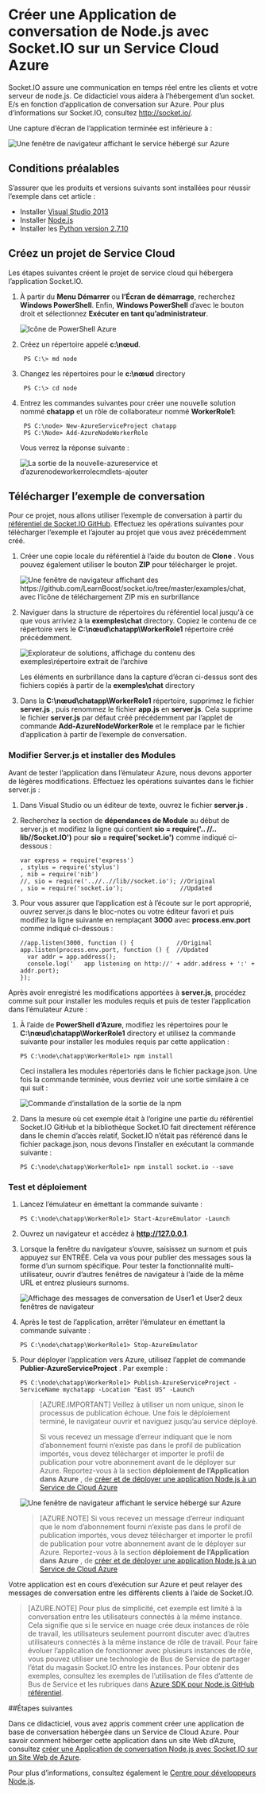 <properties 
    pageTitle="Application de Node.js à l’aide de Socket.io | Microsoft Azure" 
    description="Découvrez comment utiliser socket.io dans une application node.js hébergée sur Azure." 
    services="cloud-services" 
    documentationCenter="nodejs" 
    authors="rmcmurray" 
    manager="wpickett" 
    editor=""/>

<tags 
    ms.service="cloud-services" 
    ms.workload="tbd" 
    ms.tgt_pltfrm="na" 
    ms.devlang="nodejs" 
    ms.topic="article" 
    ms.date="08/11/2016" 
    ms.author="robmcm"/>

# <a name="build-a-nodejs-chat-application-with-socketio-on-an-azure-cloud-service"></a>Créer une Application de conversation de Node.js avec Socket.IO sur un Service Cloud Azure

Socket.IO assure une communication en temps réel entre les clients et votre serveur de node.js. Ce didacticiel vous aidera à l’hébergement d’un socket. E/s en fonction d’application de conversation sur Azure. Pour plus d’informations sur Socket.IO, consultez <http://socket.io/>.

Une capture d’écran de l’application terminée est inférieure à :

![Une fenêtre de navigateur affichant le service hébergé sur Azure][completed-app]  

## <a name="prerequisites"></a>Conditions préalables

S’assurer que les produits et versions suivants sont installées pour réussir l’exemple dans cet article :

* Installer [Visual Studio 2013](https://www.visualstudio.com/en-us/downloads/download-visual-studio-vs.aspx)
* Installer [Node.js](https://nodejs.org/download/)
* Installer les [Python version 2.7.10](https://www.python.org/)

## <a name="create-a-cloud-service-project"></a>Créez un projet de Service Cloud

Les étapes suivantes créent le projet de service cloud qui hébergera l’application Socket.IO.

1. À partir du **Menu Démarrer** ou **l’Écran de démarrage**, recherchez **Windows PowerShell**. Enfin, **Windows PowerShell** d’avec le bouton droit et sélectionnez **Exécuter en tant qu’administrateur**.

    ![Icône de PowerShell Azure][powershell-menu]

2. Créez un répertoire appelé **c:\\nœud**. 
 
        PS C:\> md node

3. Changez les répertoires pour le **c:\\nœud** directory
 
        PS C:\> cd node

4. Entrez les commandes suivantes pour créer une nouvelle solution nommé **chatapp** et un rôle de collaborateur nommé **WorkerRole1**:

        PS C:\node> New-AzureServiceProject chatapp
        PS C:\Node> Add-AzureNodeWorkerRole

    Vous verrez la réponse suivante :

    ![La sortie de la nouvelle-azureservice et d’azurenodeworkerrolecmdlets-ajouter](./media/cloud-services-nodejs-chat-app-socketio/socketio-1.png)

## <a name="download-the-chat-example"></a>Télécharger l’exemple de conversation

Pour ce projet, nous allons utiliser l’exemple de conversation à partir du [référentiel de Socket.IO GitHub]. Effectuez les opérations suivantes pour télécharger l’exemple et l’ajouter au projet que vous avez précédemment créé.

1.  Créer une copie locale du référentiel à l’aide du bouton de **Clone** . Vous pouvez également utiliser le bouton **ZIP** pour télécharger le projet.

    ![Une fenêtre de navigateur affichant des https://github.com/LearnBoost/socket.io/tree/master/examples/chat, avec l’icône de téléchargement ZIP mis en surbrillance][chat-example-view]

3.  Naviguer dans la structure de répertoires du référentiel local jusqu'à ce que vous arriviez à la **exemples\\chat** directory. Copiez le contenu de ce répertoire vers le **C:\\nœud\\chatapp\\WorkerRole1** répertoire créé précédemment.

    ![Explorateur de solutions, affichage du contenu des exemples\\répertoire extrait de l’archive][chat-contents]

    Les éléments en surbrillance dans la capture d’écran ci-dessus sont des fichiers copiés à partir de la **exemples\\chat** directory

4.  Dans la **C:\\nœud\\chatapp\\WorkerRole1** répertoire, supprimez le fichier **server.js** , puis renommez le fichier **app.js** en **server.js**. Cela supprime le fichier **server.js** par défaut créé précédemment par l’applet de commande **Add-AzureNodeWorkerRole** et le remplace par le fichier d’application à partir de l’exemple de conversation.

### <a name="modify-serverjs-and-install-modules"></a>Modifier Server.js et installer des Modules

Avant de tester l’application dans l’émulateur Azure, nous devons apporter de légères modifications. Effectuez les opérations suivantes dans le fichier server.js :

1.  Dans Visual Studio ou un éditeur de texte, ouvrez le fichier **server.js** .

2.  Recherchez la section de **dépendances de Module** au début de server.js et modifiez la ligne qui contient **sio = require('.. //.. lib//Socket.IO')** pour **sio = require('socket.io')** comme indiqué ci-dessous :

        var express = require('express')
        , stylus = require('stylus')
        , nib = require('nib')
        //, sio = require('..//..//lib//socket.io'); //Original
        , sio = require('socket.io');                //Updated

3.  Pour vous assurer que l’application est à l’écoute sur le port approprié, ouvrez server.js dans le bloc-notes ou votre éditeur favori et puis modifiez la ligne suivante en remplaçant **3000** avec **process.env.port** comme indiqué ci-dessous :

        //app.listen(3000, function () {            //Original
        app.listen(process.env.port, function () {  //Updated
          var addr = app.address();
          console.log('   app listening on http://' + addr.address + ':' + addr.port);
        });

Après avoir enregistré les modifications apportées à **server.js**, procédez comme suit pour installer les modules requis et puis de tester l’application dans l’émulateur Azure :

1.  À l’aide de **PowerShell d’Azure**, modifiez les répertoires pour le **C:\\nœud\\chatapp\\WorkerRole1** directory et utilisez la commande suivante pour installer les modules requis par cette application :

        PS C:\node\chatapp\WorkerRole1> npm install

    Ceci installera les modules répertoriés dans le fichier package.json. Une fois la commande terminée, vous devriez voir une sortie similaire à ce qui suit :

    ![Commande d’installation de la sortie de la npm][The-output-of-the-npm-install-command]

4.  Dans la mesure où cet exemple était à l’origine une partie du référentiel Socket.IO GitHub et la bibliothèque Socket.IO fait directement référence dans le chemin d’accès relatif, Socket.IO n’était pas référencé dans le fichier package.json, nous devons l’installer en exécutant la commande suivante :

        PS C:\node\chatapp\WorkerRole1> npm install socket.io --save

### <a name="test-and-deploy"></a>Test et déploiement

1.  Lancez l’émulateur en émettant la commande suivante :

        PS C:\node\chatapp\WorkerRole1> Start-AzureEmulator -Launch

2.  Ouvrez un navigateur et accédez à **http://127.0.0.1**.

3.  Lorsque la fenêtre du navigateur s’ouvre, saisissez un surnom et puis appuyez sur ENTRÉE.
    Cela va vous pour publier des messages sous la forme d’un surnom spécifique. Pour tester la fonctionnalité multi-utilisateur, ouvrir d’autres fenêtres de navigateur à l’aide de la même URL et entrez plusieurs surnoms.

    ![Affichage des messages de conversation de User1 et User2 deux fenêtres de navigateur](./media/cloud-services-nodejs-chat-app-socketio/socketio-8.png)

3.  Après le test de l’application, arrêter l’émulateur en émettant la commande suivante :

        PS C:\node\chatapp\WorkerRole1> Stop-AzureEmulator

4.  Pour déployer l’application vers Azure, utilisez l’applet de commande **Publier-AzureServiceProject** . Par exemple :

        PS C:\node\chatapp\WorkerRole1> Publish-AzureServiceProject -ServiceName mychatapp -Location "East US" -Launch

    > [AZURE.IMPORTANT] Veillez à utiliser un nom unique, sinon le processus de publication échoue. Une fois le déploiement terminé, le navigateur ouvrir et naviguez jusqu’au service déployé.
    > 
    > Si vous recevez un message d’erreur indiquant que le nom d’abonnement fourni n’existe pas dans le profil de publication importés, vous devez télécharger et importer le profil de publication pour votre abonnement avant de le déployer sur Azure. Reportez-vous à la section **déploiement de l’Application dans Azure** , de [créer et de déployer une application Node.js à un Service de Cloud Azure](https://azure.microsoft.com/develop/nodejs/tutorials/getting-started/)

    ![Une fenêtre de navigateur affichant le service hébergé sur Azure][completed-app]

    > [AZURE.NOTE] Si vous recevez un message d’erreur indiquant que le nom d’abonnement fourni n’existe pas dans le profil de publication importés, vous devez télécharger et importer le profil de publication pour votre abonnement avant de le déployer sur Azure. Reportez-vous à la section **déploiement de l’Application dans Azure** , de [créer et de déployer une application Node.js à un Service de Cloud Azure](https://azure.microsoft.com/develop/nodejs/tutorials/getting-started/)

Votre application est en cours d’exécution sur Azure et peut relayer des messages de conversation entre les différents clients à l’aide de Socket.IO.

> [AZURE.NOTE] Pour plus de simplicité, cet exemple est limité à la conversation entre les utilisateurs connectés à la même instance. Cela signifie que si le service en nuage crée deux instances de rôle de travail, les utilisateurs seulement pourront discuter avec d’autres utilisateurs connectés à la même instance de rôle de travail. Pour faire évoluer l’application de fonctionner avec plusieurs instances de rôle, vous pouvez utiliser une technologie de Bus de Service de partager l’état du magasin Socket.IO entre les instances. Pour obtenir des exemples, consultez les exemples de l’utilisation de files d’attente de Bus de Service et les rubriques dans [Azure SDK pour Node.js GitHub référentiel](https://github.com/WindowsAzure/azure-sdk-for-node).

##<a name="next-steps"></a>Étapes suivantes

Dans ce didacticiel, vous avez appris comment créer une application de base de conversation hébergée dans un Service de Cloud Azure. Pour savoir comment héberger cette application dans un site Web d’Azure, consultez [créer une Application de conversation Node.js avec Socket.IO sur un Site Web de Azure][chatwebsite].

Pour plus d’informations, consultez également le [Centre pour développeurs Node.js](/develop/nodejs/).

  [chatwebsite]: /develop/nodejs/tutorials/website-using-socketio/

  [Azure SLA]: http://www.windowsazure.com/support/sla/
  [Azure SDK for Node.js GitHub repository]: https://github.com/WindowsAzure/azure-sdk-for-node
  [completed-app]: ./media/cloud-services-nodejs-chat-app-socketio/socketio-10.png
  [Azure SDK for Node.js]: https://www.windowsazure.com/develop/nodejs/
  [Node.js Web Application]: https://www.windowsazure.com/develop/nodejs/tutorials/getting-started/
  [Référentiel de Socket.IO GitHub]: https://github.com/LearnBoost/socket.io/tree/0.9.14
  [Azure Considerations]: #windowsazureconsiderations
  [Hosting the Chat Example in a Worker Role]: #hostingthechatexampleinawebrole
  [Summary and Next Steps]: #summary
  [powershell-menu]: ./media/cloud-services-nodejs-chat-app-socketio/azure-powershell-start.png

  [chat example]: https://github.com/LearnBoost/socket.io/tree/master/examples/chat
  [chat-example-view]: ./media/cloud-services-nodejs-chat-app-socketio/socketio-22.png
  
  
  [chat-contents]: ./media/cloud-services-nodejs-chat-app-socketio/socketio-5.png
  [The-output-of-the-npm-install-command]: ./media/cloud-services-nodejs-chat-app-socketio/socketio-7.png
  [The output of the Publish-AzureService command]: ./media/cloud-services-nodejs-chat-app-socketio/socketio-9.png
  
 
